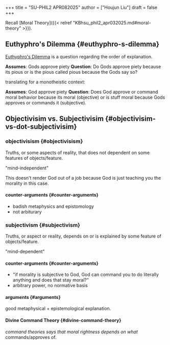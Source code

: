 +++
title = "SU-PHIL2 APR082025"
author = ["Houjun Liu"]
draft = false
+++

Recall [Moral Theory]({{< relref "KBhsu_phil2_apr032025.md#moral-theory" >}}).


## Euthyphro's Dilemma {#euthyphro-s-dilemma}

[Euthyphro's Dilemma](#euthyphro-s-dilemma) is a question regarding the order of explanation.

<div class="theorem"><span>

**Assumes**: Gods approve piety
**Question**: Do Gods approve piety because its pious or is the pious called pious because the Gods say so?

</span></div>

translating for a monotheistic context:

<div class="theorem"><span>

**Assumes**: God approve piety
**Question**: Does God approve or command moral behavior because its moral (objective) or is stuff moral because Gods approves or commands it (subjective).

</span></div>


## Objectivisim vs. Subjectivisim {#objectivisim-vs-dot-subjectivisim}


### objectivisism {#objectivisism}

Truths, or some aspects of reality, that does not dependent on some features of objects/feature.

"mind-independent"

This doesn't render God out of a job because God is just teaching you the morality in this case.


#### counter-arguments {#counter-arguments}

-   badish metaphysics and epistomology
-   not arbiturary


### subjectivism {#subjectivism}

Truths, or aspect or reality, depends on or is explained by some feature of objects/feature.

"mind-dependent"


#### counter-arguments {#counter-arguments}

-   "if morality is subjective to God, God can command you to do literally anything and does that stay moral?"
-   arbitrary power, no normative basis


#### arguments {#arguments}

good metaphysical + epistemological explanation.


#### Divine Command Theory {#divine-command-theory}

<span class="underline">_</span> command theories says that moral rightness depends on what <span class="underline">_</span> commands/approves of.
